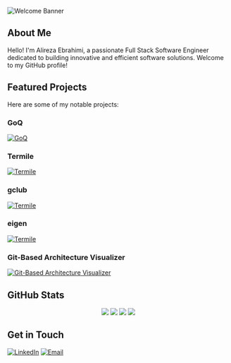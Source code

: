 ![Welcome Banner](https://capsule-render.vercel.app/api?text=Welcome%20to%20My%20GitHub!&animation=fadeIn&type=waving&color=gradient&height=100)

## About Me

Hello! I'm Alireza Ebrahimi, a passionate Full Stack Software Engineer dedicated to building innovative and efficient software solutions. Welcome to my GitHub profile!

## Featured Projects

Here are some of my notable projects:

### GoQ

[![GoQ](https://github-readme-stats.vercel.app/api/pin/?username=alirezaebrahimi5&repo=goq&theme=radical)](https://github.com/alirezaebrahimi5/goq)

### Termile

[![Termile](https://github-readme-stats.vercel.app/api/pin/?username=alirezaebrahimi5&repo=termile&theme=radical)](https://github.com/alirezaebrahimi5/termile)

### gclub

[![Termile](https://github-readme-stats.vercel.app/api/pin/?username=alirezaebrahimi5&repo=termile&theme=radical)](https://github.com/alirezaebrahimi5/gclub)

### eigen

[![Termile](https://github-readme-stats.vercel.app/api/pin/?username=alirezaebrahimi5&repo=termile&theme=radical)](https://github.com/alirezaebrahimi5/eigen)

### Git-Based Architecture Visualizer

[![Git-Based Architecture Visualizer](https://github-readme-stats.vercel.app/api/pin/?username=alirezaebrahimi5&repo=Git-Based-Architecture-Visualizer&theme=radical)](https://github.com/alirezaebrahimi5/Git-Based-Architecture-Visualizer)

## GitHub Stats

<div align="center">
  <img src="https://github-profile-summary-cards.vercel.app/api/cards/stats?username=alirezaebrahimi5&theme=radical" />
  <img src="https://github-profile-summary-cards.vercel.app/api/cards/productive-time?username=alirezaebrahimi5&theme=radical&utcOffset=4" />
  <img src="https://github-profile-summary-cards.vercel.app/api/cards/repos-per-language?username=alirezaebrahimi5&theme=radical" />
  <img src="https://github-profile-summary-cards.vercel.app/api/cards/most-commit-language?username=alirezaebrahimi5&theme=radical" />
</div>

## Get in Touch

[![LinkedIn](https://img.shields.io/badge/LinkedIn-Profile-blue?style=flat-square)](https://www.linkedin.com/in/ebrahimi-alireza)
[![Email](https://img.shields.io/badge/Email-Contact-orange?style=flat-square)](mailto:ar.ebrahimi96@gmail.com)
